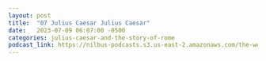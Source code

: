 ```yaml
---
layout: post
title:  "07 Julius Caesar Julius Caesar"
date:   2023-07-09 06:07:00 -0500
categories: julius-caesar-and-the-story-of-rome
podcast_link: https://nilbus-podcasts.s3.us-east-2.amazonaws.com/the-well-trained-mind/Julius%20Caesar%20and%20the%20Story%20of%20Rome/07%20Julius%20Caesar%20Julius%20Caesar.mp3
---
```

